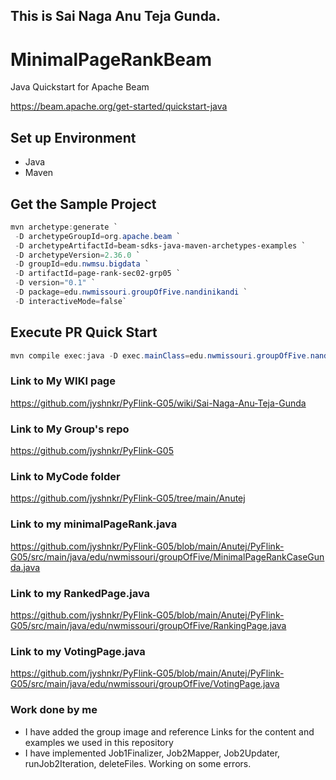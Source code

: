 ## This is Sai Naga Anu Teja Gunda. 

# MinimalPageRankBeam

Java Quickstart for Apache Beam

<https://beam.apache.org/get-started/quickstart-java>

## Set up Environment

- Java
- Maven

## Get the Sample Project

```PowerShell
mvn archetype:generate `
 -D archetypeGroupId=org.apache.beam `
 -D archetypeArtifactId=beam-sdks-java-maven-archetypes-examples `
 -D archetypeVersion=2.36.0 `
 -D groupId=edu.nwmsu.bigdata `
 -D artifactId=page-rank-sec02-grp05 `
 -D version="0.1" `
 -D package=edu.nwmissouri.groupOfFive.nandinikandi `
 -D interactiveMode=false`
```

## Execute PR Quick Start

```PowerShell
mvn compile exec:java -D exec.mainClass=edu.nwmissouri.groupOfFive.nandinikandi.MinimalPageRankKandi
```

### Link to My WIKI page
https://github.com/jyshnkr/PyFlink-G05/wiki/Sai-Naga-Anu-Teja-Gunda 

### Link to My Group's repo
https://github.com/jyshnkr/PyFlink-G05 

### Link to MyCode folder
https://github.com/jyshnkr/PyFlink-G05/tree/main/Anutej

### Link to my minimalPageRank.java
https://github.com/jyshnkr/PyFlink-G05/blob/main/Anutej/PyFlink-G05/src/main/java/edu/nwmissouri/groupOfFive/MinimalPageRankCaseGunda.java

### Link to my RankedPage.java
https://github.com/jyshnkr/PyFlink-G05/blob/main/Anutej/PyFlink-G05/src/main/java/edu/nwmissouri/groupOfFive/RankingPage.java 

### Link to my VotingPage.java
https://github.com/jyshnkr/PyFlink-G05/blob/main/Anutej/PyFlink-G05/src/main/java/edu/nwmissouri/groupOfFive/VotingPage.java  

### Work done by me
* I have added the group image and reference Links for the content and examples we used in this repository
* I have implemented Job1Finalizer, Job2Mapper, Job2Updater, runJob2Iteration, deleteFiles. Working on some errors.
